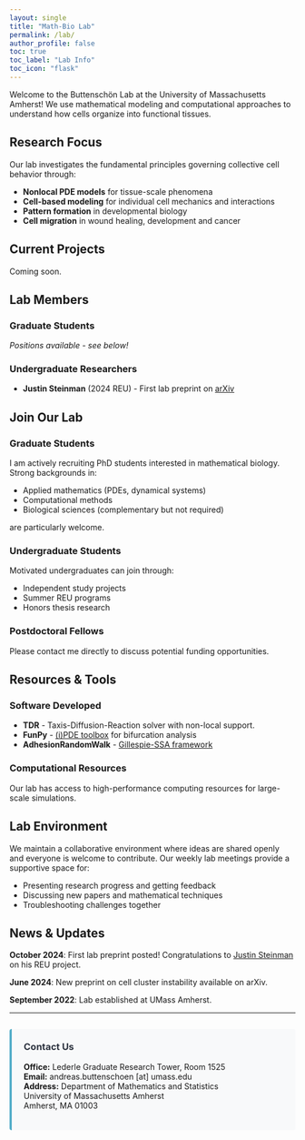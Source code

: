 ```yaml
---
layout: single
title: "Math-Bio Lab"
permalink: /lab/
author_profile: false
toc: true
toc_label: "Lab Info"
toc_icon: "flask"
---
```


Welcome to the Buttenschön Lab at the University of Massachusetts Amherst! We
use mathematical modeling and computational approaches to understand how cells
organize into functional tissues.

## Research Focus

Our lab investigates the fundamental principles governing collective cell
behavior through:

- **Nonlocal PDE models** for tissue-scale phenomena
- **Cell-based modeling** for individual cell mechanics and interactions
- **Pattern formation** in developmental biology
- **Cell migration** in wound healing, development and cancer

## Current Projects

Coming soon.

## Lab Members

### Graduate Students
*Positions available - see below!*

### Undergraduate Researchers
- **Justin Steinman** (2024 REU) - First lab preprint on [arXiv](https://arxiv.org/abs/2410.04512)

## Join Our Lab

### Graduate Students
I am actively recruiting PhD students interested in mathematical biology. Strong backgrounds in:
- Applied mathematics (PDEs, dynamical systems)
- Computational methods
- Biological sciences (complementary but not required)

are particularly welcome.

### Undergraduate Students
Motivated undergraduates can join through:
- Independent study projects
- Summer REU programs
- Honors thesis research

### Postdoctoral Fellows
Please contact me directly to discuss potential funding opportunities.

## Resources & Tools

### Software Developed
- **TDR** - Taxis-Diffusion-Reaction solver with non-local support.
- **FunPy** - [(i)PDE toolbox](https://github.com/adrs0049/funpy) for bifurcation analysis
- **AdhesionRandomWalk** - [Gillespie-SSA framework](https://github.com/adrs0049/AdhesionRandomWalk)

### Computational Resources
Our lab has access to high-performance computing resources for large-scale simulations.


## Lab Environment

We maintain a collaborative environment where ideas are shared openly and
everyone is welcome to contribute. Our weekly lab meetings provide a supportive
space for:

- Presenting research progress and getting feedback
- Discussing new papers and mathematical techniques
- Troubleshooting challenges together


## News & Updates

**October 2024**: First lab preprint posted! Congratulations to [Justin Steinman](https://nubdotdev.github.io) on his REU project.

**June 2024**: New preprint on cell cluster instability available on arXiv.

**September 2022**: Lab established at UMass Amherst.

---

<div class="contact-box">
  <h3>Contact Us</h3>
  <p><strong>Office:</strong> Lederle Graduate Research Tower, Room 1525<br>
  <strong>Email:</strong> andreas.buttenschoen [at] umass.edu<br>
  <strong>Address:</strong> Department of Mathematics and Statistics<br>
  University of Massachusetts Amherst<br>
  Amherst, MA 01003</p>
</div>

<style>
.contact-box {
  background: #f8f9fa;
  border-left: 4px solid #52adc8;
  padding: 1.5em;
  margin: 2em 0;
  border-radius: 4px;
}

.contact-box h3 {
  margin-top: 0;
  color: #2e3440;
}
</style>

